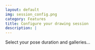 ```yaml
---
layout: default
img: session_config.png
category: Features
title: Configure your drawing session
description: |
---
```

  Select your pose duration and galleries...